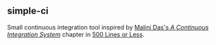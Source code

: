 ## simple-ci

Small continuous integration tool inspired by [Malini Das's _A Continuous Integration System_](http://www.aosabook.org/en/500L/a-continuous-integration-system.html) chapter in [500 Lines or Less](http://www.aosabook.org/en/index.html).